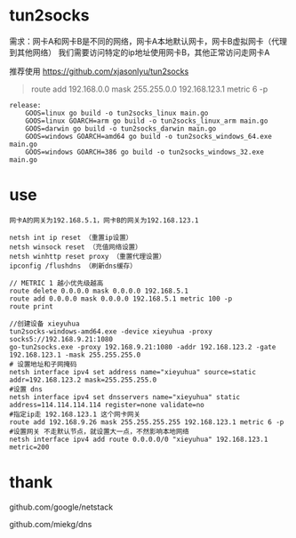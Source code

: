 # tun2socks

需求：网卡A和网卡B是不同的网络，网卡A本地默认网卡，网卡B虚拟网卡（代理到其他网络）
我们需要访问特定的ip地址使用网卡B，其他正常访问走网卡A

推荐使用 https://github.com/xjasonlyu/tun2socks

> route add 192.168.0.0 mask 255.255.0.0 192.168.123.1 metric 6 -p 


```
release:
	GOOS=linux go build -o tun2socks_linux main.go
	GOOS=linux GOARCH=arm go build -o tun2socks_linux_arm main.go
	GOOS=darwin go build -o tun2socks_darwin main.go
	GOOS=windows GOARCH=amd64 go build -o tun2socks_windows_64.exe main.go
	GOOS=windows GOARCH=386 go build -o tun2socks_windows_32.exe main.go
```

# use 

```
网卡A的网关为192.168.5.1，网卡B的网关为192.168.123.1

netsh int ip reset （重置ip设置）
netsh winsock reset （充值网络设置）
netsh winhttp reset proxy （重置代理设置）
ipconfig /flushdns （刷新dns缓存）

// METRIC 1 越小优先级越高
route delete 0.0.0.0 mask 0.0.0.0 192.168.5.1
route add 0.0.0.0 mask 0.0.0.0 192.168.5.1 metric 100 -p 
route print

//创建设备 xieyuhua
tun2socks-windows-amd64.exe -device xieyuhua -proxy socks5://192.168.9.21:1080
go-tun2socks.exe -proxy 192.168.9.21:1080 -addr 192.168.123.2 -gate 192.168.123.1 -mask 255.255.255.0
# 设置地址和子网掩码
netsh interface ipv4 set address name="xieyuhua" source=static addr=192.168.123.2 mask=255.255.255.0
#设置 dns
netsh interface ipv4 set dnsservers name="xieyuhua" static address=114.114.114.114 register=none validate=no
#指定ip走 192.168.123.1 这个网卡网关
route add 192.168.9.26 mask 255.255.255.255 192.168.123.1 metric 6 -p 
#设置网关 不走默认节点，就设置大一点，不然影响本地网络
netsh interface ipv4 add route 0.0.0.0/0 "xieyuhua" 192.168.123.1 metric=200
```


# thank

  github.com/google/netstack
  
  github.com/miekg/dns



